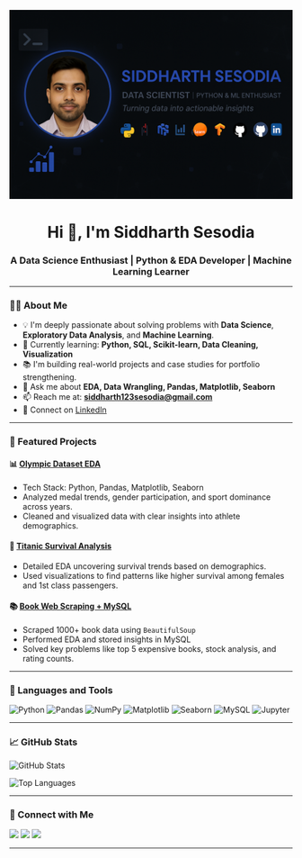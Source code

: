 ![logo](https://github.com/siddharth-sys/siddharth-sys/blob/main/Siddharth_banner.png)
<h1 align="center">Hi 👋, I'm Siddharth Sesodia</h1>
<h3 align="center">A Data Science Enthusiast | Python & EDA Developer | Machine Learning Learner</h3>

---
### 👨‍💻 About Me
- 💡 I'm deeply passionate about solving problems with **Data Science**, **Exploratory Data Analysis**, and **Machine Learning**.
- 🧠 Currently learning: **Python, SQL, Scikit-learn, Data Cleaning, Visualization**
- 📚 I'm building real-world projects and case studies for portfolio strengthening.
- 💬 Ask me about **EDA, Data Wrangling, Pandas, Matplotlib, Seaborn**
- 📫 Reach me at: **siddharth123sesodia@gmail.com**
- 🔗 Connect on [LinkedIn](https://linkedin.com/in/siddharth-sesodia-a26a49192)

---

### 🚀 Featured Projects

#### 📊 [Olympic Dataset EDA](https://github.com/siddharth-sys/Olympic-EDA)
- Tech Stack: Python, Pandas, Matplotlib, Seaborn
- Analyzed medal trends, gender participation, and sport dominance across years.
- Cleaned and visualized data with clear insights into athlete demographics.

#### 🚢 [Titanic Survival Analysis](https://github.com/siddharth-sys/Titanic-EDA)
- Detailed EDA uncovering survival trends based on demographics.
- Used visualizations to find patterns like higher survival among females and 1st class passengers.

#### 📚 [Book Web Scraping + MySQL](https://github.com/siddharth-sys/Book-Scraper-MySQL)
- Scraped 1000+ book data using `BeautifulSoup`
- Performed EDA and stored insights in MySQL
- Solved key problems like top 5 expensive books, stock analysis, and rating counts.

---

### 🧰 Languages and Tools

![Python](https://img.shields.io/badge/Python-3776AB?logo=python&logoColor=white)
![Pandas](https://img.shields.io/badge/Pandas-150458?logo=pandas)
![NumPy](https://img.shields.io/badge/Numpy-013243?logo=numpy)
![Matplotlib](https://img.shields.io/badge/Matplotlib-ffffff?logo=matplotlib)
![Seaborn](https://img.shields.io/badge/Seaborn-2E8BC0?logo=seaborn)
![MySQL](https://img.shields.io/badge/MySQL-00758F?logo=mysql&logoColor=white)
![Jupyter](https://img.shields.io/badge/Jupyter-F37626?logo=jupyter&logoColor=white)

---

### 📈 GitHub Stats

<p align="left">
  <img src="https://github-readme-stats.vercel.app/api?username=siddharth-sys&show_icons=true&locale=en" alt="GitHub Stats" />
</p>

<p align="left">
  <img src="https://github-readme-stats.vercel.app/api/top-langs?username=siddharth-sys&show_icons=true&locale=en&layout=compact" alt="Top Languages" />
</p>

---

### 🔗 Connect with Me
<a href="https://linkedin.com/in/siddharth-sesodia-a26a49192"><img src="https://img.shields.io/badge/LinkedIn-blue?logo=linkedin" /></a>
<a href="https://kaggle.com/siddharth sesodia"><img src="https://img.shields.io/badge/Kaggle-20BEFF?logo=kaggle" /></a>
<a href="mailto:siddharth123sesodia@gmail.com"><img src="https://img.shields.io/badge/Gmail-red?logo=gmail" /></a>

---
